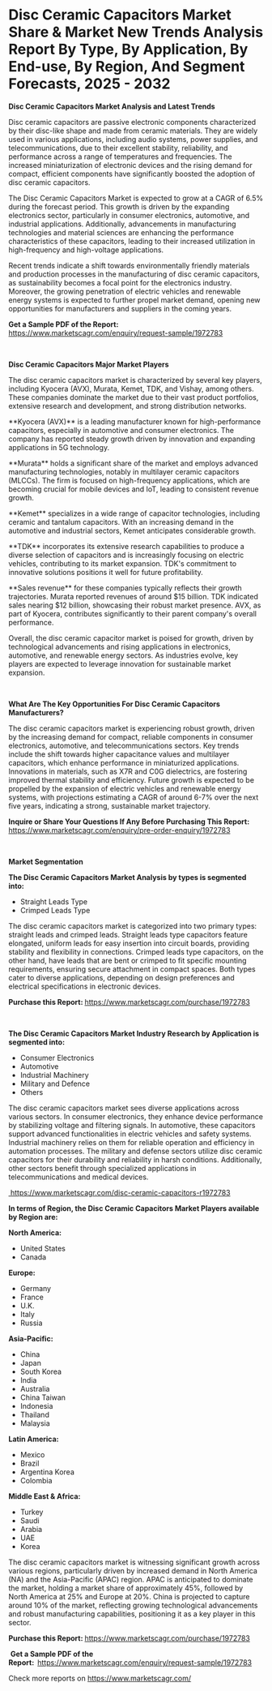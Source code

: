 <p><h1>Disc Ceramic Capacitors Market Share & Market New Trends Analysis Report By Type, By Application, By End-use, By Region, And Segment Forecasts, 2025 - 2032</h1></p><p><strong>Disc Ceramic Capacitors Market Analysis and Latest Trends</strong></p>
<p><p>Disc ceramic capacitors are passive electronic components characterized by their disc-like shape and made from ceramic materials. They are widely used in various applications, including audio systems, power supplies, and telecommunications, due to their excellent stability, reliability, and performance across a range of temperatures and frequencies. The increased miniaturization of electronic devices and the rising demand for compact, efficient components have significantly boosted the adoption of disc ceramic capacitors.</p><p>The Disc Ceramic Capacitors Market is expected to grow at a CAGR of 6.5% during the forecast period. This growth is driven by the expanding electronics sector, particularly in consumer electronics, automotive, and industrial applications. Additionally, advancements in manufacturing technologies and material sciences are enhancing the performance characteristics of these capacitors, leading to their increased utilization in high-frequency and high-voltage applications.</p><p>Recent trends indicate a shift towards environmentally friendly materials and production processes in the manufacturing of disc ceramic capacitors, as sustainability becomes a focal point for the electronics industry. Moreover, the growing penetration of electric vehicles and renewable energy systems is expected to further propel market demand, opening new opportunities for manufacturers and suppliers in the coming years.</p></p>
<p><strong>Get a Sample PDF of the Report:&nbsp;</strong> <a href="https://www.marketscagr.com/enquiry/request-sample/1972783?utm_campaign=2660&utm_medium=2&utm_source=Github&utm_content=ia&utm_term=06042025&utm_id=disc-ceramic-capacitors">https://www.marketscagr.com/enquiry/request-sample/1972783</a></p>
<p>&nbsp;</p>
<p><strong>Disc Ceramic Capacitors Major Market Players</strong></p>
<p><p>The disc ceramic capacitors market is characterized by several key players, including Kyocera (AVX), Murata, Kemet, TDK, and Vishay, among others. These companies dominate the market due to their vast product portfolios, extensive research and development, and strong distribution networks.</p><p>**Kyocera (AVX)** is a leading manufacturer known for high-performance capacitors, especially in automotive and consumer electronics. The company has reported steady growth driven by innovation and expanding applications in 5G technology. </p><p>**Murata** holds a significant share of the market and employs advanced manufacturing technologies, notably in multilayer ceramic capacitors (MLCCs). The firm is focused on high-frequency applications, which are becoming crucial for mobile devices and IoT, leading to consistent revenue growth.</p><p>**Kemet** specializes in a wide range of capacitor technologies, including ceramic and tantalum capacitors. With an increasing demand in the automotive and industrial sectors, Kemet anticipates considerable growth. </p><p>**TDK** incorporates its extensive research capabilities to produce a diverse selection of capacitors and is increasingly focusing on electric vehicles, contributing to its market expansion. TDK's commitment to innovative solutions positions it well for future profitability.</p><p>**Sales revenue** for these companies typically reflects their growth trajectories. Murata reported revenues of around $15 billion. TDK indicated sales nearing $12 billion, showcasing their robust market presence. AVX, as part of Kyocera, contributes significantly to their parent company's overall performance.</p><p>Overall, the disc ceramic capacitor market is poised for growth, driven by technological advancements and rising applications in electronics, automotive, and renewable energy sectors. As industries evolve, key players are expected to leverage innovation for sustainable market expansion.</p></p>
<p>&nbsp;</p>
<p><strong>What Are The Key Opportunities For Disc Ceramic Capacitors Manufacturers?</strong></p>
<p><p>The disc ceramic capacitors market is experiencing robust growth, driven by the increasing demand for compact, reliable components in consumer electronics, automotive, and telecommunications sectors. Key trends include the shift towards higher capacitance values and multilayer capacitors, which enhance performance in miniaturized applications. Innovations in materials, such as X7R and C0G dielectrics, are fostering improved thermal stability and efficiency. Future growth is expected to be propelled by the expansion of electric vehicles and renewable energy systems, with projections estimating a CAGR of around 6-7% over the next five years, indicating a strong, sustainable market trajectory.</p></p>
<p><strong>Inquire or Share Your Questions If Any Before Purchasing This Report:</strong> <a href="https://www.marketscagr.com/enquiry/pre-order-enquiry/1972783?utm_campaign=2660&utm_medium=2&utm_source=Github&utm_content=ia&utm_term=06042025&utm_id=disc-ceramic-capacitors">https://www.marketscagr.com/enquiry/pre-order-enquiry/1972783</a></p>
<p>&nbsp;</p>
<p><strong>Market Segmentation</strong></p>
<p><strong>The Disc Ceramic Capacitors Market Analysis by types is segmented into:</strong></p>
<p><ul><li>Straight Leads Type</li><li>Crimped Leads Type</li></ul></p>
<p><p>The disc ceramic capacitors market is categorized into two primary types: straight leads and crimped leads. Straight leads type capacitors feature elongated, uniform leads for easy insertion into circuit boards, providing stability and flexibility in connections. Crimped leads type capacitors, on the other hand, have leads that are bent or crimped to fit specific mounting requirements, ensuring secure attachment in compact spaces. Both types cater to diverse applications, depending on design preferences and electrical specifications in electronic devices.</p></p>
<p><strong>Purchase this Report:&nbsp;</strong><a href="https://www.marketscagr.com/purchase/1972783?utm_campaign=2660&utm_medium=2&utm_source=Github&utm_content=ia&utm_term=06042025&utm_id=disc-ceramic-capacitors">https://www.marketscagr.com/purchase/1972783</a></p>
<p>&nbsp;</p>
<p><strong>The Disc Ceramic Capacitors Market Industry Research by Application is segmented into:</strong></p>
<p><ul><li>Consumer Electronics</li><li>Automotive</li><li>Industrial Machinery</li><li>Military and Defence</li><li>Others</li></ul></p>
<p><p>The disc ceramic capacitors market sees diverse applications across various sectors. In consumer electronics, they enhance device performance by stabilizing voltage and filtering signals. In automotive, these capacitors support advanced functionalities in electric vehicles and safety systems. Industrial machinery relies on them for reliable operation and efficiency in automation processes. The military and defense sectors utilize disc ceramic capacitors for their durability and reliability in harsh conditions. Additionally, other sectors benefit through specialized applications in telecommunications and medical devices.</p></p>
<p><a href="https://www.marketscagr.com/disc-ceramic-capacitors-r1972783?utm_campaign=2660&utm_medium=2&utm_source=Github&utm_content=ia&utm_term=06042025&utm_id=disc-ceramic-capacitors">&nbsp;https://www.marketscagr.com/disc-ceramic-capacitors-r1972783</a></p>
<p><strong>In terms of Region, the Disc Ceramic Capacitors Market Players available by Region are:</strong></p>
<p>
    <p> <strong> North America: </strong>
        <ul>
            <li>United States</li>
            <li>Canada</li>
        </ul>
        </p> 
    <p> <strong> Europe: </strong>
        <ul>
            <li>Germany</li>
            <li>France</li>
            <li>U.K.</li>
            <li>Italy</li>
            <li>Russia</li>
        </ul>
        </p> 
    <p> <strong> Asia-Pacific: </strong>
        <ul>
            <li>China</li>
            <li>Japan</li>
            <li>South Korea</li>
            <li>India</li>
            <li>Australia</li>
            <li>China Taiwan</li>
            <li>Indonesia</li>
            <li>Thailand</li>
            <li>Malaysia</li>
        </ul>
        </p> 
    <p> <strong> Latin America: </strong>
        <ul>
            <li>Mexico</li>
            <li>Brazil</li>
            <li>Argentina Korea</li>
            <li>Colombia</li>
        </ul>
        </p> 
    <p> <strong> Middle East & Africa: </strong>
        <ul>
            <li>Turkey</li>
            <li>Saudi</li>
            <li>Arabia</li>
            <li>UAE</li>
            <li>Korea</li>
        </ul>
    </p>
    </p>
<p><p>The disc ceramic capacitors market is witnessing significant growth across various regions, particularly driven by increased demand in North America (NA) and the Asia-Pacific (APAC) region. APAC is anticipated to dominate the market, holding a market share of approximately 45%, followed by North America at 25% and Europe at 20%. China is projected to capture around 10% of the market, reflecting growing technological advancements and robust manufacturing capabilities, positioning it as a key player in this sector.</p></p>
<p><strong>Purchase this Report: </strong><a href="https://www.marketscagr.com/purchase/1972783?utm_campaign=2660&utm_medium=2&utm_source=Github&utm_content=ia&utm_term=06042025&utm_id=disc-ceramic-capacitors">https://www.marketscagr.com/purchase/1972783</a></p>
<p>&nbsp;<strong>Get a Sample PDF of the Report:&nbsp;&nbsp;</strong><a href="https://www.marketscagr.com/enquiry/request-sample/1972783?utm_campaign=2660&utm_medium=2&utm_source=Github&utm_content=ia&utm_term=06042025&utm_id=disc-ceramic-capacitors">https://www.marketscagr.com/enquiry/request-sample/1972783</a></p>
<p><strong></strong></p>
<p>Check more reports on <a href="https://www.marketscagr.com/?utm_campaign=2660&utm_medium=2&utm_source=Github&utm_content=ia&utm_term=06042025&utm_id=disc-ceramic-capacitors">https://www.marketscagr.com/</a></p>